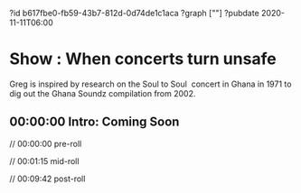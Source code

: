?id b617fbe0-fb59-43b7-812d-0d74de1c1aca
?graph [""]
?pubdate 2020-11-11T06:00

# Show : When concerts turn unsafe

Greg is inspired by research on the Soul to Soul  concert in Ghana in 1971 to dig out the Ghana Soundz compilation from 2002.

## 00:00:00 Intro: Coming Soon

// 00:00:00 pre-roll

// 00:01:15 mid-roll

// 00:09:42 post-roll
